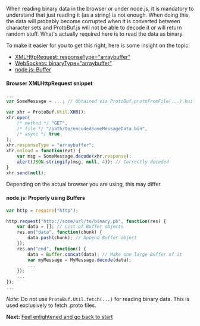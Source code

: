 When reading binary data in the browser or under node.js, it is mandatory to understand that just reading it (as a string) is not enough. When doing this, the data will probably become corrupted when it is converted between character sets and ProtoBuf.js will not be able to decode it or will return random stuff. What's actually required here is to read the data as binary.

To make it easier for you to get this right, here is some insight on the topic:

* [XMLHttpRequest: responseType="arraybuffer"](https://developer.mozilla.org/en-US/docs/Web/API/XMLHttpRequest/Sending_and_Receiving_Binary_Data)
* [WebSockets: binaryType="arraybuffer"](https://developer.mozilla.org/en-US/docs/Web/API/WebSocket)
* [node.js: Buffer](http://nodejs.org/api/buffer.html)

#### Browser XMLHttpRequest snippet
```js
...
var SomeMessage = ...; // Obtained via ProtoBuf.protoFromFile(...).build("SomeMessage") for example

var xhr = ProtoBuf.Util.XHR();
xhr.open(
    /* method */ "GET",
    /* file */ "/path/to/encodedSomeMessageData.bin",
    /* async */ true
);
xhr.responseType = "arraybuffer";
xhr.onload = function(evt) {
    var msg = SomeMessage.decode(xhr.response);
    alert(JSON.stringify(msg, null, 4)); // Correctly decoded
}
xhr.send(null);
```

Depending on the actual browser you are using, this may differ.

#### node.js: Properly using Buffers
```js
var http = require("http");

http.request("http://some/url/to/binary.pb", function(res) {
	var data = []; // List of Buffer objects
	res.on("data", function(chunk) {
		data.push(chunk); // Append Buffer object
	});
	res.on("end", function() {
		data = Buffer.concat(data); // Make one large Buffer of it
		var myMessage = MyMessage.decode(data);
		...
	});
	...
});
...
```

*Note:* Do not use `ProtoBuf.Util.fetch(...)` for reading binary data. This is used exclusively to fetch .proto files. 

**Next:** [Feel enlightened and go back to start](https://github.com/dcodeIO/ProtoBuf.js/wiki)
